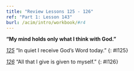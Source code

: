 ```yaml
---
title: "Review Lessons 125 - 126"
ref: "Part 1: Lesson 143"
burl: /acim/intro/workbook/#r4
---
```


**“My mind holds only what I think with God.”**

[*125*](/acim/workbook/l125/?r=1) “In quiet I receive God’s Word today.”
{: #l125}

[*126*](/acim/workbook/l126/?r=1) “All that I give is given to myself.”
{: #l126}

